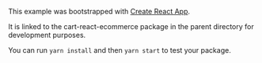 This example was bootstrapped with [Create React App](https://github.com/facebook/create-react-app).

It is linked to the cart-react-ecommerce package in the parent directory for development purposes.

You can run `yarn install` and then `yarn start` to test your package.

